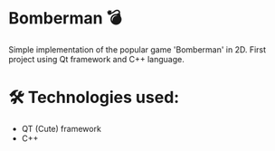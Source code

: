 # Bomberman 💣
Simple implementation of the popular game 'Bomberman' in 2D. First project using Qt framework and C++ language.

# 🛠 Technologies used:
<ul>
  <li> QT (Cute) framework </li>
  <li> C++ </li>
</ul>
